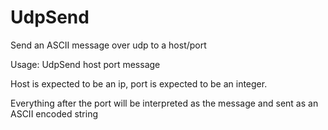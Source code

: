 # UdpSend
Send an ASCII message over udp to a host/port

Usage: UdpSend host port message

Host is expected to be an ip, port is expected to be an integer.

Everything after the port will be interpreted as the message and sent as an ASCII encoded string
